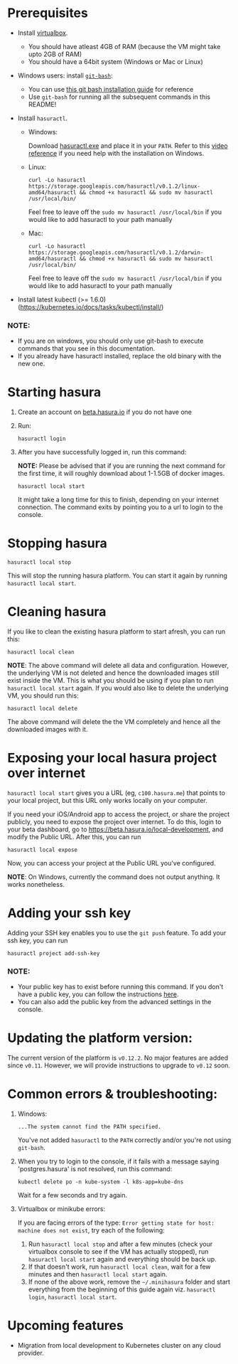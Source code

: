 # Prerequisites

- Install [virtualbox](https://www.virtualbox.org/wiki/Downloads).
  - You should have atleast 4GB of RAM (because the VM might take upto 2GB of RAM)
  - You should have a 64bit system (Windows or Mac or Linux)
- Windows users: install [`git-bash`](https://git-for-windows.github.io/):
  - You can use [this git bash installation guide](https://blog.hasura.io/setting-up-git-bash-for-windows-e26b59e44257) for reference
  - Use `git-bash` for running all the subsequent commands in this README!
- Install `hasuractl`.
  - Windows:

    Download [hasuractl.exe](https://storage.googleapis.com/hasuractl/v0.1.2/windows-amd64/hasuractl.exe) and place it in your `PATH`. Refer to this [video reference](https://drive.google.com/file/d/0B_G1GgYOqazYUDJFcVhmNHE1UnM/view) if you need help with the installation on Windows.

  - Linux:

    ```
    curl -Lo hasuractl https://storage.googleapis.com/hasuractl/v0.1.2/linux-amd64/hasuractl && chmod +x hasuractl && sudo mv hasuractl /usr/local/bin/
    ```

    Feel free to leave off the `sudo mv hasuractl /usr/local/bin` if you would like to add hasuractl to your path manually

  - Mac:

    ```
    curl -Lo hasuractl https://storage.googleapis.com/hasuractl/v0.1.2/darwin-amd64/hasuractl && chmod +x hasuractl && sudo mv hasuractl /usr/local/bin/
    ```

    Feel free to leave off the `sudo mv hasuractl /usr/local/bin` if you would like to add hasuractl to your path manually

- Install latest kubectl (>= 1.6.0) (https://kubernetes.io/docs/tasks/kubectl/install/)

### NOTE:

- If you are on windows, you should only use git-bash to execute commands that you see in this documentation.
- If you already have hasuractl installed, replace the old binary with the new one.

# Starting hasura

1. Create an account on [beta.hasura.io](https://beta.hasura.io) if you do not have one

2. Run:

   ```
   hasuractl login
   ```

3. After you have successfully logged in, run this command:

   **NOTE:** Please be advised that if you are running the next command for the first time, it will roughly download about 1-1.5GB of docker images.

   ```
   hasuractl local start
   ```

   It might take a long time for this to finish, depending on your internet connection. The command exits by pointing you to a url to login to the console.

# Stopping hasura

```
hasuractl local stop
```

This will stop the running hasura platform. You can start it again by running `hasuractl local start`.

# Cleaning hasura

If you like to clean the existing hasura platform to start afresh, you can run this:

```
hasuractl local clean
```

**NOTE**: The above command will delete all data and configuration. However, the underlying VM is not deleted and hence the downloaded images still exist inside the VM. This is what you should be using if you plan to run `hasuractl local start` again. If you would also like to delete the underlying VM, you should run this:

```
hasuractl local delete
```

The above command will delete the the VM completely and hence all the downloaded images with it.

# Exposing your local hasura project over internet

`hasuractl local start` gives you a URL (eg, `c100.hasura.me`) that points to your local project, but this URL only works locally on your computer.

If you need your iOS/Android app to access the project, or share the project publicly, you need to expose the project over internet. To do this, login to your beta dashboard, go to https://beta.hasura.io/local-development, and modify the Public URL. After this, you can run

```
hasuractl local expose
```

Now, you can access your project at the Public URL you've configured.

**NOTE**:
On Windows, currently the command does not output anything. It works nonetheless.


# Adding your ssh key

Adding your SSH key enables you to use the `git push` feature. To add your ssh key, you can run

```
hasuractl project add-ssh-key
```

### NOTE:

- Your public key has to exist before running this command. If you don't have a public key, you can follow the instructions [here](https://help.github.com/articles/generating-a-new-ssh-key-and-adding-it-to-the-ssh-agent/#generating-a-new-ssh-key).
- You can also add the public key from the advanced settings in the console.

# Updating the platform version:

The current version of the platform is `v0.12.2`. No major features are added since `v0.11`. However, we will provide instructions to upgrade to `v0.12` soon.

# Common errors & troubleshooting:

1) Windows:
   ```
   ...The system cannot find the PATH specified.
   ```
   You've not added `hasuractl` to the `PATH` correctly and/or you're not using `git-bash`.

2) When you try to login to the console, if it fails with a message saying 'postgres.hasura' is not resolved, run this command:

   ```
   kubectl delete po -n kube-system -l k8s-app=kube-dns
   ```

   Wait for a few seconds and try again.

3) Virtualbox or minikube errors:

   If you are facing errors of the type: `Error getting state for host: machine does not exist`, try each of the following:

   1. Run `hasuractl local stop` and after a few minutes (check your virtualbox console to see if the VM has actually stopped), run `hasuractl local start` again and everything should be back up.
   2. If that doesn't work, run `hasuractl local clean`, wait for a few minutes and then `hasuractl local start` again.
   3. If none of the above work, remove the `~/.minihasura` folder and start everything from the beginning of this guide again viz. `hasuractl login`, `hasuractl local start`.

# Upcoming features
- Migration from local development to Kubernetes cluster on any cloud provider.
